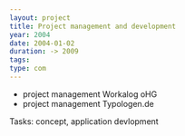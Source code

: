 ```yaml
---
layout: project
title: Project management and development
year: 2004
date: 2004-01-02
duration: -> 2009
tags: 
type: com
---
```


- project management Workalog oHG
- project management Typologen.de

Tasks: concept, application devlopment